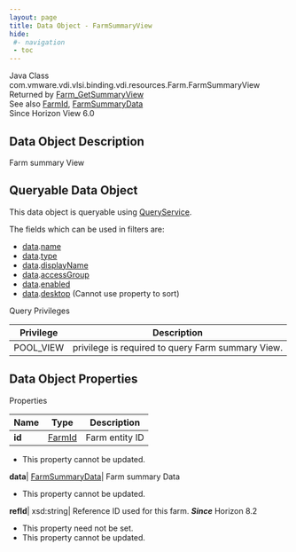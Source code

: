 ```yaml
---
layout: page
title: Data Object - FarmSummaryView
hide:
 #- navigation
 - toc
---
```






Java Class
    com.vmware.vdi.vlsi.binding.vdi.resources.Farm.FarmSummaryView  
Returned by
     [Farm_GetSummaryView](vdi.resources.Farm.md#getSummaryView)  
See also
     [FarmId](vdi.entity.FarmId.md), [FarmSummaryData](vdi.resources.Farm.FarmSummaryData.md)  
Since 
    Horizon View 6.0

## Data Object Description 

Farm summary View 

##  Queryable Data Object 

This data object is queryable using [QueryService](vdi.query.QueryService.md "QueryService"). 

The fields which can be used in filters are: 

  * [data](vdi.resources.Farm.FarmSummaryView.md#data).[name](vdi.resources.Farm.FarmSummaryData.md#name)
  * [data](vdi.resources.Farm.FarmSummaryView.md#data).[type](vdi.resources.Farm.FarmSummaryData.md#type)
  * [data](vdi.resources.Farm.FarmSummaryView.md#data).[displayName](vdi.resources.Farm.FarmSummaryData.md#displayName)
  * [data](vdi.resources.Farm.FarmSummaryView.md#data).[accessGroup](vdi.resources.Farm.FarmSummaryData.md#accessGroup)
  * [data](vdi.resources.Farm.FarmSummaryView.md#data).[enabled](vdi.resources.Farm.FarmSummaryData.md#enabled)
  * [data](vdi.resources.Farm.FarmSummaryView.md#data).[desktop](vdi.resources.Farm.FarmSummaryData.md#desktop) (Cannot use property to sort)



Query Privileges 

Privilege |  Description   
---|---  
POOL_VIEW|  privilege is required to query Farm summary View.   
  


## Data Object Properties

Properties

Name |  Type |  Description   
---|---|---  
**id**| [FarmId](vdi.entity.FarmId.md)|  Farm entity ID   


 * This property cannot be updated.

  
**data**| [FarmSummaryData](vdi.resources.Farm.FarmSummaryData.md)|  Farm summary Data   


 * This property cannot be updated.

  
**refId**|  xsd:string|  Reference ID used for this farm.  **_Since_** Horizon 8.2  


 * This property need not be set.
 * This property cannot be updated.

  
  
  
   
  
  

